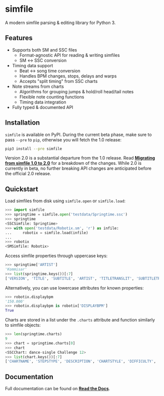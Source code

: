 # simfile

A modern simfile parsing & editing library for Python 3.

## Features

* Supports both SM and SSC files
  - Format-agnostic API for reading & writing simfiles
  - SM ↔︎ SSC conversion
* Timing data support
  - Beat ↔︎ song time conversion
  - Handles BPM changes, stops, delays and warps
  - Accepts "split timing" from SSC charts
* Note streams from charts
  - Algorithms for grouping jumps & hold/roll head/tail notes
  - Flexible note counting functions
  - Timing data integration
* Fully typed & documented API

## Installation

`simfile` is available on PyPI. During the current beta phase, make sure to pass `--pre` to `pip`, otherwise you will fetch the 1.0 release:

```bash
pip3 install --pre simfile
```

Version 2.0 is a substantial departure from the 1.0 release. Read **[Migrating from simfile 1.0 to 2.0](https://simfile.readthedocs.io/en/latest/migrating.html)** for a breakdown of the changes. While 2.0 is currently in beta, no further breaking API changes are anticipated before the official 2.0 release.

## Quickstart

Load simfiles from disk using `simfile.open` or `simfile.load`:

```python
>>> import simfile
>>> springtime = simfile.open('testdata/Springtime.ssc')
>>> springtime
<SSCSimfile: Springtime>
>>> with open('testdata/Robotix.sm', 'r') as infile:
...     robotix = simfile.load(infile)
...
>>> robotix
<SMSimfile: Robotix>
```

Access simfile properties through uppercase keys:

```python
>>> springtime['ARTIST']
'Kommisar'
>>> list(springtime.keys())[:7]
['VERSION', 'TITLE', 'SUBTITLE', 'ARTIST', 'TITLETRANSLIT', 'SUBTITLETRANSLIT', 'ARTISTTRANSLIT']
```

Alternatively, you can use lowercase attributes for known properties:

```python
>>> robotix.displaybpm
'150.000'
>>> robotix.displaybpm is robotix['DISPLAYBPM']
True
```

Charts are stored in a list under the `.charts` attribute and function similarly to simfile objects:

```python
>>> len(springtime.charts)
9
>>> chart = springtime.charts[0]
>>> chart
<SSCChart: dance-single Challenge 12>
>>> list(chart.keys())[:7]
['CHARTNAME', 'STEPSTYPE', 'DESCRIPTION', 'CHARTSTYLE', 'DIFFICULTY', 'METER', 'RADARVALUES']
```

## Documentation

Full documentation can be found on **[Read the Docs](https://simfile.readthedocs.io/en/latest/)**.

